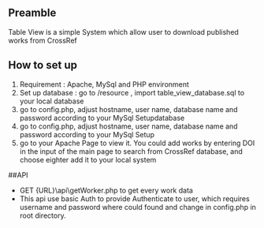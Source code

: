 ## Preamble

Table View is a simple System which allow user to download published works from CrossRef

## How to set up
  1. Requirement : Apache, MySql and PHP environment
  2. Set up database : go to /resource , import table_view_database.sql to your  local database
  3. go to config.php, adjust hostname, user name, database name and password according to your MySql Setupdatabase
  3. go to config.php, adjust hostname, user name, database name and password according to your MySql Setup
  4. go to your Apache Page to view it. You could add works by entering DOI in the input of the main page to search from CrossRef database, and choose eighter add it to your local system

##API
 - GET {URL}\api\getWorker.php  to get every work data  
 - This api use basic Auth to provide Authenticate to user, which requires username and password where could found and change in config.php in root directory.
 

